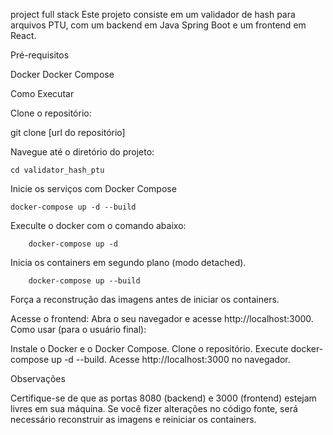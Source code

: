 project full stack
Este projeto consiste em um validador de hash para arquivos PTU, com um backend em Java Spring Boot e um frontend em React.

Pré-requisitos

Docker
Docker Compose

Como Executar

Clone o repositório:

git clone [url do repositório]

Navegue até o diretório do projeto:

    cd validator_hash_ptu

Inicie os serviços com Docker Compose

    docker-compose up -d --build

Execulte o docker com o comando abaixo:

```
    docker-compose up -d
```

Inicia os containers em segundo plano (modo detached).

```
    docker-compose up --build
```

Força a reconstrução das imagens antes de iniciar os containers.

Acesse o frontend:
Abra o seu navegador e acesse http://localhost:3000.
Como usar (para o usuário final):

Instale o Docker e o Docker Compose.
Clone o repositório.
Execute docker-compose up -d --build.
Acesse http://localhost:3000 no navegador.

Observações

Certifique-se de que as portas 8080 (backend) e 3000 (frontend) estejam livres em sua máquina.
Se você fizer alterações no código fonte, será necessário reconstruir as imagens e reiniciar os containers.
